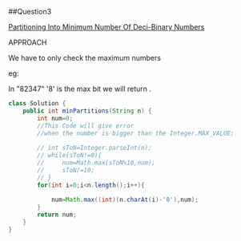 ##Question3

[Partitioning Into Minimum Number Of Deci-Binary Numbers](https://leetcode.com/problems/partitioning-into-minimum-number-of-deci-binary-numbers/)

APPROACH

We have to only check the maximum numbers

eg:

In "82347" '8' is the max bit
we will return .
```java
class Solution {
    public int minPartitions(String n) {
        int num=0;
        //This Code will give error
        //when the number is bigger than the Integer.MAX_VALUE;
        
        // int sToN=Integer.parseInt(n);
        // while(sToN!=0){
        //     num=Math.max(sToN%10,num);
        //     sToN/=10;
        // }
        for(int i=0;i<n.length();i++){
            
            num=Math.max((int)(n.charAt(i)-'0'),num);
        }
        return num;
    }
}
```
